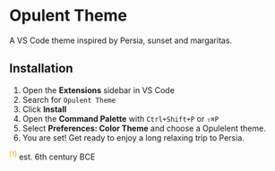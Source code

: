 # Opulent Theme

A VS Code theme inspired by Persia, sunset and margaritas.

## Installation

1. Open the **Extensions** sidebar in VS Code
2. Search for `Opulent Theme` 
3. Click **Install**
4. Open the **Command Palette** with `Ctrl+Shift+P` or `⇧⌘P`
5. Select **Preferences: Color Theme** and choose a Opulelent theme.
6. You are set! Get ready to enjoy a long relaxing trip to Persia.

<sup style="color:orange">[1]</sup> est. 6th century BCE
